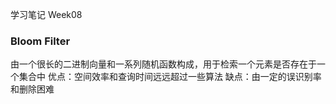学习笔记 Week08

### Bloom Filter
由一个很长的二进制向量和一系列随机函数构成，用于检索一个元素是否存在于一个集合中
优点：空间效率和查询时间远远超过一些算法
缺点：由一定的误识别率和删除困难

